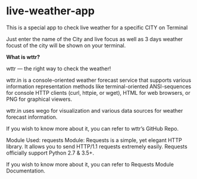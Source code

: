 # live-weather-app

This is a special app to check live weather for a specific CITY on Terminal

Just enter the name of the City and live focus as well as 3 days weather focust of the city 
will be shown on your terminal.

**What is wttr?**<br>

wttr — the right way to check the weather!

wttr.in is a console-oriented weather forecast service that supports various information representation methods like terminal-oriented ANSI-sequences for
console HTTP clients (curl, httpie, or wget), HTML for web browsers, or PNG for graphical viewers.

wttr.in uses wego for visualization and various data sources for weather forecast information.

If you wish to know more about it, you can refer to wttr’s GitHub Repo.

Module Used: requests Module:
Requests is a simple, yet elegant HTTP library. It allows you to send HTTP/1.1 requests extremely easily. Requests officially support Python 2.7 & 3.5+.

If you wish to know more about it, you can refer to Requests Module Documentation.
